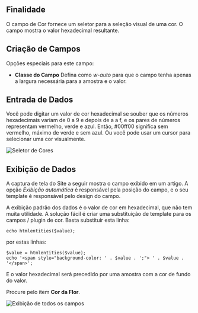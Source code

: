 <!-- Filename: J3.x:Adding_custom_fields/Color_Field / Display title: Campo de Cor -->

## Finalidade

O campo de Cor fornece um seletor para a seleção visual de uma cor. O campo mostra o valor hexadecimal resultante.

## Criação de Campos

Opções especiais para este campo:

- **Classe do Campo** Defina como *w-auto* para que o campo tenha apenas a largura necessária para a amostra e o valor.

## Entrada de Dados

Você pode digitar um valor de cor hexadecimal se souber que os números hexadecimais variam de 0 a 9 e depois de a a f, e os pares de números representam vermelho, verde e azul. Então, #00ff00 significa sem vermelho, máximo de verde e sem azul. Ou você pode usar um cursor para selecionar uma cor visualmente.

![Seletor de Cores](../../../en/images/fields/fields-colour-entry.png "Seletor de Cores")

## Exibição de Dados

A captura de tela do Site a seguir mostra o campo exibido em um artigo. A opção *Exibição automática* é responsável pela posição do campo, e o seu template é responsável pelo design do campo.

A exibição padrão dos dados é o valor de cor em hexadecimal, que não tem muita utilidade. A solução fácil é criar uma substituição de template para os campos / plugin de cor. Basta substituir esta linha:
```
echo htmlentities($value);
```
por estas linhas:
```
$value = htmlentities($value);
echo '<span style="background-color: ' . $value . ';"> ' . $value . '</span>';
```
E o valor hexadecimal será precedido por uma amostra com a cor de fundo do valor.

Procure pelo item **Cor da Flor**.

![Exibição de todos os campos](../../../en/images/fields/fields-display.png "Exibição de Campos")


